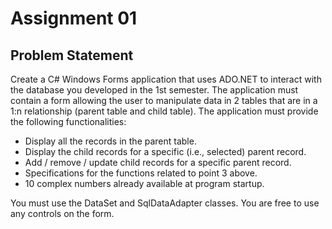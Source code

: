 # Assignment 01

## Problem Statement
Create a C# Windows Forms application that uses ADO.NET to interact with the database you developed in the 1st semester. The application must contain a form allowing the user to manipulate data in 2 tables that are in a 1:n relationship (parent table and child table). The application must provide the following functionalities:

* Display all the records in the parent table.
* Display the child records for a specific (i.e., selected) parent record.
* Add / remove / update child records for a specific parent record.
* Specifications for the functions related to point 3 above. 
* 10 complex numbers already available at program startup.

You must use the DataSet and SqlDataAdapter classes. You are free to use any controls on the form.

